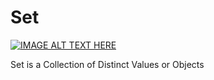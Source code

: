 # Set
[![IMAGE ALT TEXT HERE](https://img.youtube.com/vi/hN0wsq5LNOc/0.jpg)](https://www.youtube.com/watch?v=hN0wsq5LNOc)

Set is a Collection of Distinct Values or Objects
